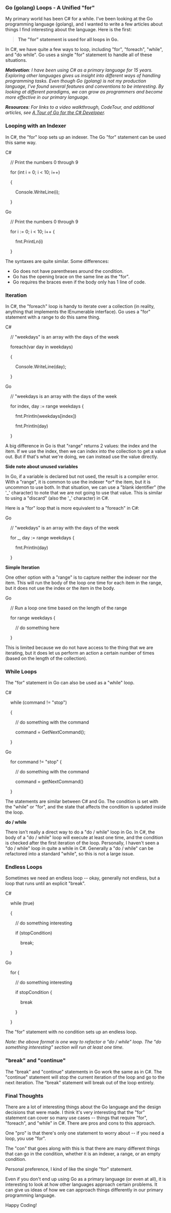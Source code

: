  
### Go (golang) Loops - A Unified "for"

My primary world has been C# for a while. I've been looking at the Go programming language (golang), and I wanted to write a few articles about things I find interesting about the language. Here is the first:

> **The "for" statement is used for all loops in Go.**

In C#, we have quite a few ways to loop, including "for", "foreach", "while", and "do while". Go uses a single "for" statement to handle all of these situations.

  

_**Motivation**: I have been using C# as a primary language for 15 years. Exploring other languages gives us insight into different ways of handling programming tasks. Even though Go (golang) is not my production language, I've found several features and conventions to be interesting. By looking at different paradigms, we can grow as programmers and become more effective in our primary language._

_**Resources**: For links to a video walkthrough, CodeTour, and additional articles, see [A Tour of Go for the C# Developer](http://www.jeremybytes.com/Demos.aspx#TourOfGo)._

  

### Looping with an Indexer

In C#, the "for" loop sets up an indexer. The Go "for" statement can be used this same way.

  

C#

    // Print the numbers 0 through 9

    for (int i = 0; i < 10; i++)

    {

        Console.WriteLine(i);

    }

  

Go

    // Print the numbers 0 through 9

    for i := 0; i < 10; i++ {

        fmt.PrintLn(i)

    }

  

The syntaxes are quite similar. Some differences: 

*   Go does not have parentheses around the condition.
*   Go has the opening brace on the same line as the "for".
*   Go requires the braces even if the body only has 1 line of code.

  

### Iteration

In C#, the "foreach" loop is handy to iterate over a collection (in reality, anything that implements the IEnumerable interface). Go uses a "for" statement with a range to do this same thing.

  

C#

    // "weekdays" is an array with the days of the week

    foreach(var day in weekdays)

    {

        Console.WriteLine(day);

    }

  

Go

    // "weekdays is an array with the days of the week

    for index, day := range weekdays {

        fmt.Println(weekdays\[index\])

        fmt.Println(day)

    }

  

A big difference in Go is that "range" returns 2 values: the index and the item. If we use the index, then we can index into the collection to get a value out. But if that's what we're doing, we can instead use the value directly.

  

**Side note about unused variables**

In Go, if a variable is declared but not used, the result is a compiler error. With a "range", it is common to use the indexer \*or\* the item, but it is uncommon to use both. In that situation, we can use a "blank identifier" (the '\_' character) to note that we are not going to use that value. This is similar to using a "discard" (also the '\_' character) in C#.

  

Here is a "for" loop that is more equivalent to a "foreach" in C#:

  

Go

    // "weekdays" is an array with the days of the week

    for \_, day := range weekdays {

        fmt.Println(day)

    }

  

**Simple Iteration**

One other option with a "range" is to capture neither the indexer nor the item. This will run the body of the loop one time for each item in the range, but it does not use the index or the item in the body.

  

Go

    // Run a loop one time based on the length of the range

    for range weekdays {

        // do something here

    }

  

This is limited because we do not have access to the thing that we are iterating, but it does let us perform an action a certain number of times (based on the length of the collection).

  

### While Loops

The "for" statement in Go can also be used as a "while" loop.

  

C#

    while (command != "stop")

    {

        // do something with the command

        command = GetNextCommand();

    }

  

Go

    for command != "stop" {

        // do something with the command

        command = getNextCommand()

    }

  

The statements are similar between C# and Go. The condition is set with the "while" or "for", and the state that affects the condition is updated inside the loop.

  

**do / while**

There isn't really a direct way to do a "do / while" loop in Go. In C#, the body of a "do / while" loop will execute at least one time, and the condition is checked after the first iteration of the loop. Personally, I haven't seen a "do / while" loop in quite a while in C#. Generally a "do / while" can be refactored into a standard "while", so this is not a large issue.

  

### Endless Loops

Sometimes we need an endless loop -- okay, generally not endless, but a loop that runs until an explicit "break".

  

C#

    while (true)

    {

        // do something interesting

        if (stopCondition)

            break;

    }

  

Go

    for {

        // do something interesting

        if stopCondition {

            break

        }

    }

  

The "for" statement with no condition sets up an endless loop.

  

_Note: the above format is one way to refactor a "do / while" loop. The "do something interesting" section will run at least one time._

  

### "break" and "continue"

The "break" and "continue" statements in Go work the same as in C#. The "continue" statement will stop the current iteration of the loop and go to the next iteration. The "break" statement will break out of the loop entirely.

  

### Final Thoughts

There are a lot of interesting things about the Go language and the design decisions that were made. I think it's very interesting that the "for" statement can cover so many use cases -- things that require "for", "foreach", and "while" in C#. There are pros and cons to this approach.

  

One "pro" is that there's only one statement to worry about -- if you need a loop, you use "for".

  

The "con" that goes along with this is that there are many different things that can go in the condition, whether it is an indexer, a range, or an empty condition.

  

Personal preference, I kind of like the single "for" statement.

  

Even if you don't end up using Go as a primary language (or even at all), it is interesting to look at how other languages approach certain problems. It can give us ideas of how we can approach things differently in our primary programming language.

  

Happy Coding!
